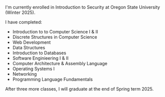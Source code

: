 I'm currently enrolled in Introduction to Security at Oregon State University (Winter 2025).

I have completed:

- Introduction to to Computer Science I & II
- Discrete Structures in Computer Science
- Web Development
- Data Structures
- Introduction to Databases
- Software Enginieering I & II
- Computer Architecture & Assembly Language
- Operating Systems I
- Networking
- Programming Language Fundamentals

After three more classes, I will graduate at the end of Spring term 2025.

<!--
**georgepence/georgepence** is a ✨ _special_ ✨ repository because its `README.md` (this file) appears on your GitHub profile.

Here are some ideas to get you started:

- 🔭 I’m currently working on ...
- 🌱 I’m currently learning ...
- 👯 I’m looking to collaborate on ...
- 🤔 I’m looking for help with ...
- 💬 Ask me about ...
- 📫 How to reach me: ...
- 😄 Pronouns: ...
- ⚡ Fun fact: ...
-->
